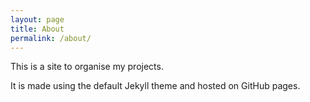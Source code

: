 ```yaml
---
layout: page
title: About
permalink: /about/
---
```


This is a site to organise my projects.

It is made using the default Jekyll theme and hosted on GitHub pages.
